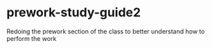 # prework-study-guide2
Redoing the prework section of the class to better understand how to perform the work
